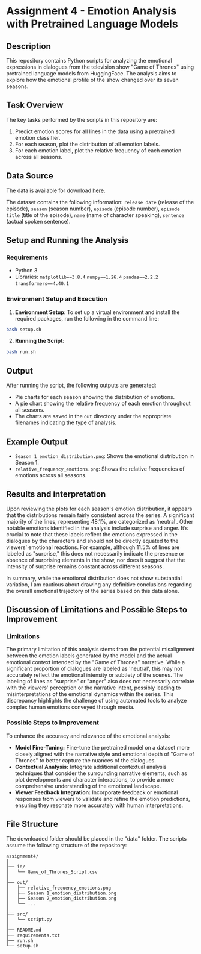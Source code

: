 
# Assignment 4 - Emotion Analysis with Pretrained Language Models

## Description

This repository contains Python scripts for analyzing the emotional expressions in dialogues from the television show "Game of Thrones" using pretrained language models from HuggingFace. The analysis aims to explore how the emotional profile of the show changed over its seven seasons.

## Task Overview

The key tasks performed by the scripts in this repository are:
1. Predict emotion scores for all lines in the data using a pretrained emotion classifier.
2. For each season, plot the distribution of all emotion labels.
3. For each emotion label, plot the relative frequency of each emotion across all seasons.


## Data Source

The data is available for download [here.](https://www.kaggle.com/datasets/albenft/game-of-thrones-script-all-seasons?select=Game_of_Thrones_Script.csv) 

The dataset contains the following information: `release date` (release of the episode), `season` (season number), `episode` (episode number), `episode title` (title of the episode), `name` (name of character speaking), `sentence` (actual spoken sentence).


## Setup and Running the Analysis

### Requirements

- Python 3
- Libraries: 
`matplotlib==3.8.4`
`numpy==1.26.4`
`pandas==2.2.2`
`transformers==4.40.1`


### Environment Setup and Execution

1. **Environment Setup**:
To set up a virtual environment and install the required packages, run the following in the command line:
```bash
bash setup.sh
```

2. **Running the Script**:
```bash
bash run.sh
```

## Output

After running the script, the following outputs are generated: 

- Pie charts for each season showing the distribution of emotions.
- A pie chart showing the relative frequency of each emotion throughout all seasons.
- The charts are saved in the `out` directory under the appropriate filenames indicating the type of analysis.


## Example Output

- `Season 1_emotion_distribution.png`: Shows the emotional distribution in Season 1.
- `relative_frequency_emotions.png`: Shows the relative frequencies of emotions across all seasons.


## Results and interpretation

Upon reviewing the plots for each season's emotion distribution, it appears that the distributions remain fairly consistent across the series. A significant majority of the lines, representing 48.1%, are categorized as 'neutral'. Other notable emotions identified in the analysis include surprise and anger. It’s crucial to note that these labels reflect the emotions expressed in the dialogues by the characters and should not be directly equated to the viewers’ emotional reactions. For example, although 11.5% of lines are labeled as "surprise," this does not necessarily indicate the presence or absence of surprising elements in the show, nor does it suggest that the intensity of surprise remains constant across different seasons.

In summary, while the emotional distribution does not show substantial variation, I am cautious about drawing any definitive conclusions regarding the overall emotional trajectory of the series based on this data alone.

## Discussion of Limitations and Possible Steps to Improvement

### Limitations

The primary limitation of this analysis stems from the potential misalignment between the emotion labels generated by the model and the actual emotional context intended by the "Game of Thrones" narrative. While a significant proportion of dialogues are labeled as 'neutral', this may not accurately reflect the emotional intensity or subtlety of the scenes. The labeling of lines as "surprise" or "anger" also does not necessarily correlate with the viewers' perception or the narrative intent, possibly leading to misinterpretations of the emotional dynamics within the series. This discrepancy highlights the challenge of using automated tools to analyze complex human emotions conveyed through media.

### Possible Steps to Improvement

To enhance the accuracy and relevance of the emotional analysis:
- **Model Fine-Tuning:** Fine-tune the pretrained model on a dataset more closely aligned with the narrative style and emotional depth of "Game of Thrones" to better capture the nuances of the dialogues.
- **Contextual Analysis:** Integrate additional contextual analysis techniques that consider the surrounding narrative elements, such as plot developments and character interactions, to provide a more comprehensive understanding of the emotional landscape.
- **Viewer Feedback Integration:** Incorporate feedback or emotional responses from viewers to validate and refine the emotion predictions, ensuring they resonate more accurately with human interpretations.


## File Structure

The downloaded folder should be placed in the "data" folder. The scripts assume the following structure of the repository:
```
assignment4/
│
├── in/
│   └── Game_of_Thrones_Script.csv
│
├── out/
│   ├── relative_frequency_emotions.png
│   ├── Season 1_emotion_distribution.png
│   ├── Season 2_emotion_distribution.png
│   └── ...
│
├── src/
│   └── script.py
│
├── README.md
├── requirements.txt
├── run.sh
└── setup.sh
```
